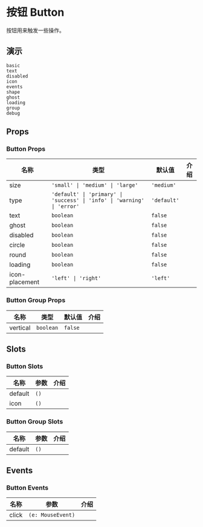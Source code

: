 # 按钮 Button
按钮用来触发一些操作。
## 演示
```demo
basic
text
disabled
icon
events
shape
ghost
loading
group
debug
```
## Props
### Button Props
|名称|类型|默认值|介绍|
|-|-|-|-|
|size|`'small' \| 'medium' \| 'large'`|`'medium'`
|type|`'default' \| 'primary' \| 'success' \| 'info' \| 'warning' \| 'error'`|`'default'`||
|text|`boolean`|`false`||
|ghost|`boolean`|`false`||
|disabled|`boolean`|`false`||
|circle|`boolean`|`false`||
|round|`boolean`|`false`||
|loading|`boolean`|`false`||
|icon-placement|`'left' \| 'right'`|`'left'`||

### Button Group Props
|名称|类型|默认值|介绍|
|-|-|-|-|
|vertical|`boolean`|`false`||

## Slots
### Button Slots
|名称|参数|介绍|
|-|-|-|
|default|`()`||
|icon|`()`||

### Button Group Slots
|名称|参数|介绍|
|-|-|-|
|default|`()`||

## Events
### Button Events
|名称|参数|介绍|
|-|-|-|
|click|`(e: MouseEvent)`||
